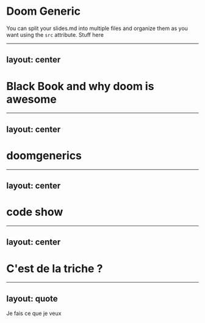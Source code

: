# Doom Generic

You can split your slides.md into multiple files and organize them as you want using the `src` attribute.
Stuff here


---
layout: center
---
# Black Book and why doom is awesome

---
layout: center
---
# doomgenerics

---
layout: center
---
# code show

---
layout: center
---
# C'est de la triche ? 

---
layout: quote
---
Je fais ce que je veux


